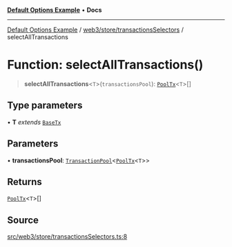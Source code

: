 [**Default Options Example**](../../../../README.md) • **Docs**

***

[Default Options Example](../../../../modules.md) / [web3/store/transactionsSelectors](../README.md) / selectAllTransactions

# Function: selectAllTransactions()

> **selectAllTransactions**\<`T`\>(`transactionsPool`): [`PoolTx`](../../transactionsSlice/type-aliases/PoolTx.md)\<`T`\>[]

## Type parameters

• **T** *extends* [`BaseTx`](../../../adapters/types/type-aliases/BaseTx.md)

## Parameters

• **transactionsPool**: [`TransactionPool`](../../transactionsSlice/type-aliases/TransactionPool.md)\<[`PoolTx`](../../transactionsSlice/type-aliases/PoolTx.md)\<`T`\>\>

## Returns

[`PoolTx`](../../transactionsSlice/type-aliases/PoolTx.md)\<`T`\>[]

## Source

[src/web3/store/transactionsSelectors.ts:8](https://github.com/bgd-labs/fe-shared/blob/022d31eeb7e61eeffe2ddf65992458f822122ffc/src/web3/store/transactionsSelectors.ts#L8)
